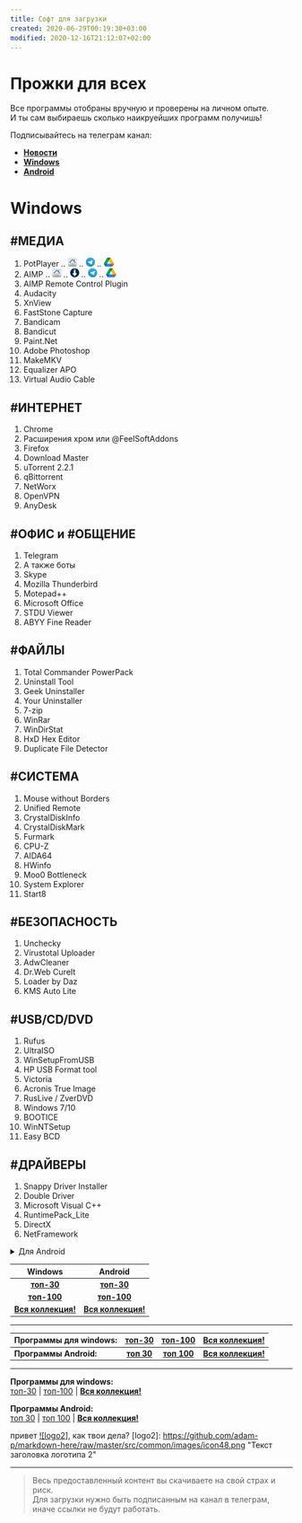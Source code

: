 ```yaml
---
title: Софт для загрузки
created: 2020-06-29T00:19:30+03:00
modified: 2020-12-16T21:12:07+02:00
---
```


# Прожки для всех  

Все программы отобраны вручную и проверены на личном опыте.   
И ты сам выбираешь сколько наикруейших программ получишь!  

Подписывайтесь на телеграм канал:  
- [**Новости**](https://t.me/feelSoft)  
- [**Windows**](https://t.me/feelSoftWin)  
- [**Android**](https://t.me/feelSoftAn)  


# **Windows**

## #МЕДИА
1. PotPlayer 
 .. [![home]](http://www.aimp.ru/?do=download&os=windows)
 .. [![telega]](https://t.me/FeelSoftWin/149)
 .. [![gdrive]](https://docs.google.com/uc?export=download&id=1m2yC2C5yY2l7-8lzDP5aCH4xZp8jDnEM)
1. AIMP 
 .. [![home]](http://potplayer.ru/download/)
 .. [![web]](https://t1.daumcdn.net/potplayer/PotPlayer/Version/Latest/PotPlayerSetup64.exe)
 .. [![telega]](https://t.me/FeelSoftWin/145)
 .. [![gdrive]](https://docs.google.com/uc?export=download&id=1ZAu9vUOz_cBKK7yaI7Tkx5wFitOAjeGe)
1. AIMP Remote Control Plugin
1. Audacity
1. XnView
1. FastStone Capture
1. Bandicam
1. Bandicut
1. Paint.Net
1. Adobe Photoshop
1. MakeMKV
1. Equalizer APO
1. Virtual Audio Cable

## #ИНТЕРНЕТ
1. Chrome
1. Расширения хром
или @FeelSoftAddons
1. Firefox
1. Download Master
1. uTorrent 2.2.1
1. qBittorrent
1. NetWorx
1. OpenVPN
1. AnyDesk

## #ОФИС и #ОБЩЕНИЕ 
1. Telegram
1. А также боты
1. Skype
1. Mozilla Thunderbird
1. Motepad++
1. Microsoft Office
1. STDU Viewer
1. ABYY Fine Reader

## #ФАЙЛЫ 
1. Total Commander PowerPack
1. Uninstall Tool
1. Geek Uninstaller
1. Your Uninstaller
1. 7-zip
1. WinRar
1. WinDirStat
1. HxD Hex Editor
1. Duplicate File Detector

## #СИСТЕМА 
1. Mouse without Borders
1. Unified Remote
1. CrystalDiskInfo
1. CrystalDiskMark
1. Furmark
1. CPU-Z
1. AIDA64
1. HWinfo
1. Moo0 Bottleneck
1. System Explorer
1. Start8

## #БЕЗОПАСНОСТЬ 
1. Unchecky
1. Virustotal Uploader
1. AdwCleaner
1. Dr.Web CureIt
1. Loader by Daz
1. KMS Auto Lite

## #USB/CD/DVD
1. Rufus
1. UltraISO
1. WinSetupFromUSB
1. HP USB Format tool
1. Victoria
1. Acronis True Image
1. RusLive / ZverDVD
1. Windows 7/10
1. BOOTICE
1. WinNTSetup
1. Easy BCD

## #ДРАЙВЕРЫ 
1. Snappy Driver Installer
1. Double Driver
1. Microsoft Visual C++
1. RuntimePack_Lite
1. DirectX
1. NetFramework





[telega]: ../assets/telegram16.png "Скачать из телеги"

[gdrive]: ../assets/gdrive16.png "Скачать из гугл-диска по прямой ссылке"

[home]: ../assets/home16.png "Файл с официального сайта"

[web]: ../assets/download16.png "Сираничка загрузки на официальном сайте"

[nnm]: ../assets/nnm16.png "Торрент трекер Noname club"

[rtr]: ../assets/rutracker16.png "Торрент трекер Rutracker"

[bibl]: ../assets/rutracker16.png "Из сайта biblprog"

[softp]: ../assets/rutracker16.png "Из сайта Softportal"


<details><summary>Для Android</summary>
&mdash; ## #ДРАЙВЕРЫ 
1. Snappy Driver Installer
1. Double Driver
1. Microsoft Visual C++
1. RuntimePack_Lite
1. DirectX
1. NetFramework<br><br>
</details>


Windows | Android
:-:|:-:
 [**топ-30**](soft30.md) | [**топ-30**](soft30.md) 
[**топ-100**](soft100.md) | [**топ-100**](soft100.md)
[**Вся коллекция!**](../donate.md) | [**Вся коллекция!**](../donate.md)

***

**Программы  для windows:** | [**топ-30**](soft30.md) | [**топ-100**](soft100.md) | [**Вся коллекция!**](../donate.md)
:---|:---:|:---:|:---:
**Программы Android:** | [**топ 30**](#a30) | [**топ 100**](#a100) | [**Вся коллекция!**](../donate.md)


***

**Программы  для windows:**    
[топ-30](soft30.md) | [топ-100](soft100.md) | [**Вся коллекция!**](../beta/donate.md)  

**Программы Android:**  
[топ 30](#a30) | [топ 100](#a100) | [**Вся коллекция!**](../beta/donate.md)  

привет [![logo2]](kino.md), как твои дела?
[logo2]: https://github.com/adam-p/markdown-here/raw/master/src/common/images/icon48.png "Текст заголовка логотипа 2"

***

> Весь предоставленный контент вы скачиваете на свой страх и риск.  
> Для загрузки нужно быть подписанным на канал в телеграм, иначе ссылки не будут работать.
